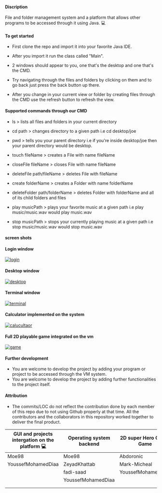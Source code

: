 #### Discription
File and folder management system and a platform that allows other
programs to be accessed through it using Java. :computer:


#### To get started

- First clone the repo and import it into your favorite Java IDE.

- After you import it run the class called "Main".

- 2 windows should appear to you, one that's the desktop and one that's the CMD.

- Try navigating through the files and folders by clicking on them and to go back just press the back button up there.

- After you change in your current view or folder by creating files through the CMD use the refresh button to refresh the view.

#### Supported commands through our CMD

- ls > lists all files and folders in your current directory

- cd path > changes directory to a given path i.e cd desktop/joe

- pwd > tells you your parent directory i.e if you're inside desktop/joe then your parent directory would be desktop.

- touch fileName > creates a File with name fileName

- closeFile fileName > closes File with name fileName

- deleteFile path/fileName > deletes File with fileName

- create folderName > creates a Folder with name folderName

- deleteFolder path/folderName > deletes Folder with folderName and all of its child folders and files

- play musicPath > plays your favorite music at a given path i.e play music/music.wav would play music.wav

- stop musicPath > stops your currently playing music at a given path i.e stop music/music.wav would stop music.wav

#### screen shots

#### Login window

<a href="https://ibb.co/fM9PjHT"><img src="https://i.ibb.co/5TkfbLJ/login.png" alt="login" border="0"></a>

#### Desktop window

<a href="https://ibb.co/6XMCTQ2"><img src="https://i.ibb.co/NTvBJRX/desktop.png" alt="desktop" border="0"></a>

#### Terminal window
<a href="https://ibb.co/fMrj75f"><img src="https://i.ibb.co/ZdcqCP5/terminal.png" alt="terminal" border="0"></a>

#### Calculator implemented on the system
<a href="https://ibb.co/xfjkb8t"><img src="https://i.ibb.co/KLqPgzp/calucultaor.png" alt="calucultaor" border="0"></a>


#### Full 2D playable game integrated on the vm
<a href="https://ibb.co/hd79kwm"><img src="https://i.ibb.co/jw6fdsr/game.png" alt="game" border="0"></a>


#### Further development
- You are welcome to develop the project by adding your program or project to be accessed through the VM system.
- You are welcome to develop the project by adding further functionalities to the project itself.

#### Attribution

- The commits/LOC do not reflect the contribution done by each member of this repo due to not using Github properly at that time. All the contributors and the collaborators in this repository worked together to deliver the final product.


| GUI and projects intergation on the platform :computer: | Operating system backend | 2D super Hero Chess Game | Mars program simulator |
|---------------------------------------------------------|--------------------------|--------------------------|------------------------|
| Moe98                                                   | Moe98                    | Abdoronic                | Moe98                  |
| YoussefMohamedDiaa                                      | ZeyadKhattab             | Mark-Micheal             | ahmedshams99           |
|                                                         | fadi-saad                | YoussefMohamedDiaa       | fadi-saad              |
|                                                         | YoussefMohamedDiaa       |                          | YoussefMohamedDiaa     |
|                                                         |                          |                          |                        |
|                                                         |                          |                          |                        |





